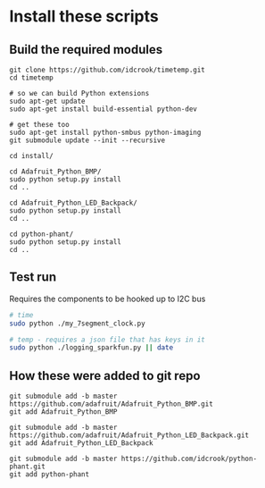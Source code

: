 # Install these scripts


## Build the required modules

```
git clone https://github.com/idcrook/timetemp.git
cd timetemp

# so we can build Python extensions
sudo apt-get update
sudo apt-get install build-essential python-dev

# get these too
sudo apt-get install python-smbus python-imaging
git submodule update --init --recursive

cd install/

cd Adafruit_Python_BMP/
sudo python setup.py install
cd ..

cd Adafruit_Python_LED_Backpack/
sudo python setup.py install
cd ..

cd python-phant/
sudo python setup.py install
cd ..

```

## Test run

Requires the components to be hooked up to I2C bus

```bash
# time
sudo python ./my_7segment_clock.py

# temp - requires a json file that has keys in it
sudo python ./logging_sparkfun.py || date
```


## How these were added to git repo

```
git submodule add -b master https://github.com/adafruit/Adafruit_Python_BMP.git
git add Adafruit_Python_BMP

git submodule add -b master https://github.com/adafruit/Adafruit_Python_LED_Backpack.git
git add Adafruit_Python_LED_Backpack

git submodule add -b master https://github.com/idcrook/python-phant.git
git add python-phant
```
